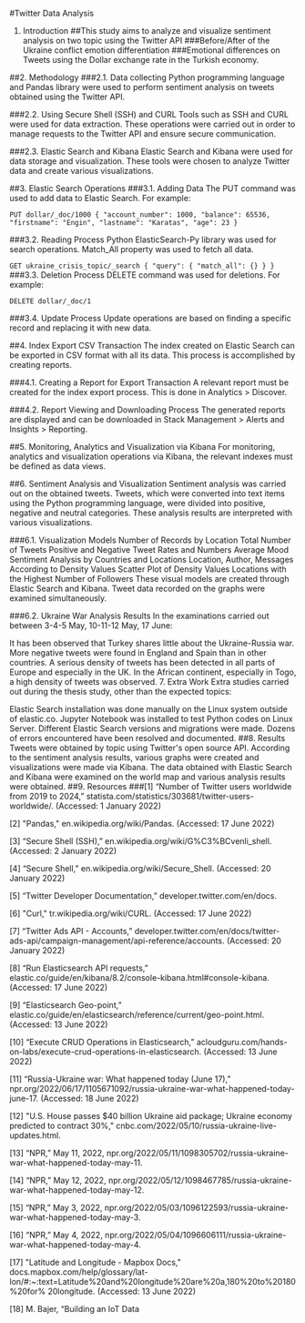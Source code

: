#Twitter Data Analysis
1. Introduction
##This study aims to analyze and visualize sentiment analysis on two topic using the Twitter API
###Before/After of the Ukraine conflict emotion differentiation
###Emotional differences on Tweets using the Dollar exchange rate in the Turkish economy.

##2. Methodology
###2.1. Data collecting
Python programming language and Pandas library were used to perform sentiment analysis on tweets obtained using the Twitter API.

###2.2. Using Secure Shell (SSH) and CURL
Tools such as SSH and CURL were used for data extraction. These operations were carried out in order to manage requests to the Twitter API and ensure secure communication.

###2.3. Elastic Search and Kibana
Elastic Search and Kibana were used for data storage and visualization. These tools were chosen to analyze Twitter data and create various visualizations.

##3. Elastic Search Operations
###3.1. Adding Data
The PUT command was used to add data to Elastic Search. For example:


`
PUT dollar/_doc/1000
{
   "account_number": 1000,
   "balance": 65536,
   "firstname": "Engin",
   "lastname": "Karatas",
   "age": 23
}
`

###3.2. Reading Process
Python ElasticSearch-Py library was used for search operations. Match_All property was used to fetch all data.


`
GET ukraine_crisis_topic/_search
{
   "query": {
     "match_all": {}
   }
}
`
###3.3. Deletion Process
DELETE command was used for deletions. For example:


`
DELETE dollar/_doc/1
`

###3.4. Update Process
Update operations are based on finding a specific record and replacing it with new data.

##4. Index Export CSV Transaction
The index created on Elastic Search can be exported in CSV format with all its data. This process is accomplished by creating reports.

###4.1. Creating a Report for Export Transaction
A relevant report must be created for the index export process. This is done in Analytics > Discover.

###4.2. Report Viewing and Downloading Process
The generated reports are displayed and can be downloaded in Stack Management > Alerts and Insights > Reporting.

##5. Monitoring, Analytics and Visualization via Kibana
For monitoring, analytics and visualization operations via Kibana, the relevant indexes must be defined as data views.

##6. Sentiment Analysis and Visualization
Sentiment analysis was carried out on the obtained tweets. Tweets, which were converted into text items using the Python programming language, were divided into positive, negative and neutral categories. These analysis results are interpreted with various visualizations.

###6.1. Visualization Models
Number of Records by Location
Total Number of Tweets
Positive and Negative Tweet Rates and Numbers
Average Mood
Sentiment Analysis by Countries and Locations
Location, Author, Messages According to Density Values
Scatter Plot of Density Values
Locations with the Highest Number of Followers
These visual models are created through Elastic Search and Kibana. Tweet data recorded on the graphs were examined simultaneously.

###6.2. Ukraine War Analysis Results
In the examinations carried out between 3-4-5 May, 10-11-12 May, 17 June:

It has been observed that Turkey shares little about the Ukraine-Russia war.
More negative tweets were found in England and Spain than in other countries.
A serious density of tweets has been detected in all parts of Europe and especially in the UK.
In the African continent, especially in Togo, a high density of tweets was observed.
7. Extra Work
Extra studies carried out during the thesis study, other than the expected topics:

Elastic Search installation was done manually on the Linux system outside of elastic.co.
Jupyter Notebook was installed to test Python codes on Linux Server.
Different Elastic Search versions and migrations were made.
Dozens of errors encountered have been resolved and documented.
##8. Results
Tweets were obtained by topic using Twitter's open source API.
According to the sentiment analysis results, various graphs were created and visualizations were made via Kibana.
The data obtained with Elastic Search and Kibana were examined on the world map and various analysis results were obtained.
##9. Resources
###[1] “Number of Twitter users worldwide from 2019 to 2024,” statista.com/statistics/303681/twitter-users-worldwide/. (Accessed: 1 January 2022)

[2] "Pandas," en.wikipedia.org/wiki/Pandas. (Accessed: 17 June 2022)

[3] “Secure Shell (SSH),” en.wikipedia.org/wiki/G%C3%BCvenli_shell. (Accessed: 2 January 2022)

[4] “Secure Shell,” en.wikipedia.org/wiki/Secure_Shell. (Accessed: 20 January 2022)

[5] “Twitter Developer Documentation,” developer.twitter.com/en/docs.

[6] "Curl," tr.wikipedia.org/wiki/CURL. (Accessed: 17 June 2022)

[7] “Twitter Ads API - Accounts,” developer.twitter.com/en/docs/twitter-ads-api/campaign-management/api-reference/accounts. (Accessed: 20 January 2022)

[8] “Run Elasticsearch API requests,” elastic.co/guide/en/kibana/8.2/console-kibana.html#console-kibana. (Accessed: 17 June 2022)

[9] “Elasticsearch Geo-point,” elastic.co/guide/en/elasticsearch/reference/current/geo-point.html. (Accessed: 13 June 2022)

[10] “Execute CRUD Operations in Elasticsearch,” acloudguru.com/hands-on-labs/execute-crud-operations-in-elasticsearch. (Accessed: 13 June 2022)

[11] “Russia-Ukraine war: What happened today (June 17),” npr.org/2022/06/17/1105671092/russia-ukraine-war-what-happened-today-june-17. (Accessed: 18 June 2022)

[12] "U.S. House passes $40 billion Ukraine aid package; Ukraine economy predicted to contract 30%," cnbc.com/2022/05/10/russia-ukraine-live-updates.html.

[13] “NPR,” May 11, 2022, npr.org/2022/05/11/1098305702/russia-ukraine-war-what-happened-today-may-11.

[14] “NPR,” May 12, 2022, npr.org/2022/05/12/1098467785/russia-ukraine-war-what-happened-today-may-12.

[15] “NPR,” May 3, 2022, npr.org/2022/05/03/1096122593/russia-ukraine-war-what-happened-today-may-3.

[16] “NPR,” May 4, 2022, npr.org/2022/05/04/1096606111/russia-ukraine-war-what-happened-today-may-4.

[17] "Latitude and Longitude - Mapbox Docs," docs.mapbox.com/help/glossary/lat-lon/#:~:text=Latitude%20and%20longitude%20are%20a,180%20to%20180%20for% 20longitude. (Accessed: 13 June 2022)

[18] M. Bajer, “Building an IoT Data
